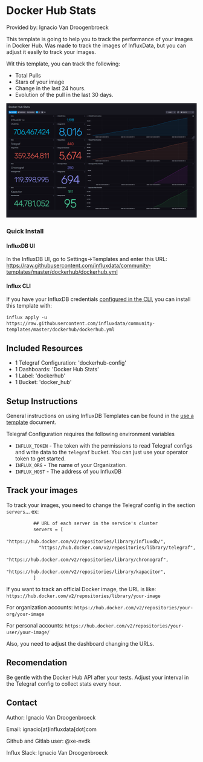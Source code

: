 # Docker Hub Stats

Provided by: Ignacio Van Droogenbroeck

This template is going to help you to track the performance of your images in Docker Hub. Was made to track the images of InfluxData, but you can adjust it easily to track your images.

Wit this template, you can track the following:

* Total Pulls
* Stars of your image
* Change in the last 24 hours.
* Evolution of the pull in the last 30 days.

![Dashboard Screenshot](screenshot.png)

### Quick Install

#### InfluxDB UI

In the InfluxDB UI, go to Settings->Templates and enter this URL: https://raw.githubusercontent.com/influxdata/community-templates/master/dockerhub/dockerhub.yml

#### Influx CLI
If you have your InfluxDB credentials [configured in the CLI](https://v2.docs.influxdata.com/v2.0/reference/cli/influx/config/), you can install this template with:

```
influx apply -u https://raw.githubusercontent.com/influxdata/community-templates/master/dockerhub/dockerhub.yml
```

## Included Resources

  - 1 Telegraf Configuration: 'dockerhub-config'
  - 1 Dashboards: 'Docker Hub Stats'
  - 1 Label: 'dockerhub'
  - 1 Bucket: 'docker_hub'

## Setup Instructions

General instructions on using InfluxDB Templates can be found in the [use a template](../docs/use_a_template.md) document.

Telegraf Configuration requires the following environment variables
  - `INFLUX_TOKEN` - The token with the permissions to read Telegraf configs and write data to the `telegraf` bucket. You can just use your operator token to get started.
  - `INFLUX_ORG` - The name of your Organization.
  - `INFLUX_HOST` - The address of you InfluxDB

## Track your images

To track your images, you need to change the Telegraf config in the section `servers`... ex:

```
          ## URL of each server in the service's cluster
          servers = [
            "https://hub.docker.com/v2/repositories/library/influxdb/",
            "https://hub.docker.com/v2/repositories/library/telegraf",
            "https://hub.docker.com/v2/repositories/library/chronograf",
            "https://hub.docker.com/v2/repositories/library/kapacitor",
          ]
```

If you want to track an official Docker image, the URL is like: ```https://hub.docker.com/v2/repositories/library/your-image```

For organization accounts: ```https://hub.docker.com/v2/repositories/your-org/your-image```

For personal accounts: ```https://hub.docker.com/v2/repositories/your-user/your-image/```

Also, you need to adjust the dashboard changing the URLs.

## Recomendation

Be gentle with the Docker Hub API after your tests. Adjust your interval in the Telegraf config to collect stats every hour.

## Contact

Author: Ignacio Van Droogenbroeck

Email: ignacio[at]influxdata[dot]com

Github and Gitlab user: @xe-nvdk

Influx Slack: Ignacio Van Droogenbroeck
